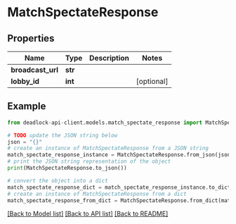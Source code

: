 # MatchSpectateResponse


## Properties

Name | Type | Description | Notes
------------ | ------------- | ------------- | -------------
**broadcast_url** | **str** |  | 
**lobby_id** | **int** |  | [optional] 

## Example

```python
from deadlock-api-client.models.match_spectate_response import MatchSpectateResponse

# TODO update the JSON string below
json = "{}"
# create an instance of MatchSpectateResponse from a JSON string
match_spectate_response_instance = MatchSpectateResponse.from_json(json)
# print the JSON string representation of the object
print(MatchSpectateResponse.to_json())

# convert the object into a dict
match_spectate_response_dict = match_spectate_response_instance.to_dict()
# create an instance of MatchSpectateResponse from a dict
match_spectate_response_from_dict = MatchSpectateResponse.from_dict(match_spectate_response_dict)
```
[[Back to Model list]](../README.md#documentation-for-models) [[Back to API list]](../README.md#documentation-for-api-endpoints) [[Back to README]](../README.md)



